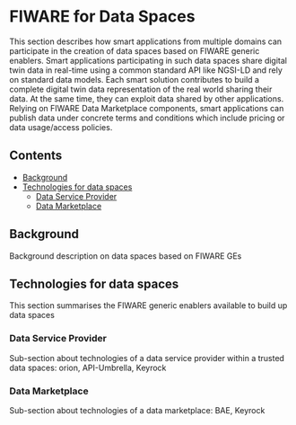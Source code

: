 # FIWARE for Data Spaces

This section describes how smart applications from multiple domains can participate in the 
creation of data spaces based on FIWARE generic enablers. Smart applications participating 
in such data spaces share digital twin data in real-time using a common standard API like 
NGSI-LD and rely on standard data models. Each smart solution contributes to build a 
complete digital twin data representation of the real world sharing their data. At the same 
time, they can exploit data shared by other applications. Relying on FIWARE Data Marketplace 
components, smart applications can publish data under concrete terms and conditions which 
include pricing or data usage/access policies.


## Contents

-   [Background](#background)
-   [Technologies for data spaces](#technologies-for-data-spaces)
	-   [Data Service Provider](#data-service-provider)
	-   [Data Marketplace](#data-marketplace)

## Background

Background description on data spaces based on FIWARE GEs


## Technologies for data spaces

This section summarises the FIWARE generic enablers available to 
build up data spaces


### Data Service Provider

Sub-section about technologies of a data service provider within a trusted data spaces: 
orion, API-Umbrella, Keyrock


### Data Marketplace

Sub-section about technologies of a data marketplace:
BAE, Keyrock
